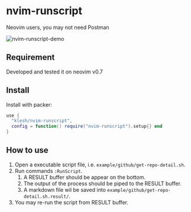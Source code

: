# nvim-runscript
Neovim users, you may not need Postman

![nvim-runscript-demo](https://user-images.githubusercontent.com/61080/180638392-bc5fcb73-fe54-4af5-a256-926dfaf5a766.gif)


## Requirement

Developed and tested it on neovim v0.7


## Install


Install with packer:
```lua
use {
  "klesh/nvim-runscript",
  config = function() require("nvim-runscript").setup{} end
}
```

## How to use

1. Open a executable script file, i.e. `example/github/get-repo-detail.sh`.
2. Run commands `:RunScript`.
    1. A RESULT buffer should be appear on the bottom.
    2. The output of the process should be piped to the RESULT buffer.
    3. A markdown file wil be saved into `example/github/get-repo-detail.sh.result/`.
3. You may re-run the script from RESULT buffer.

